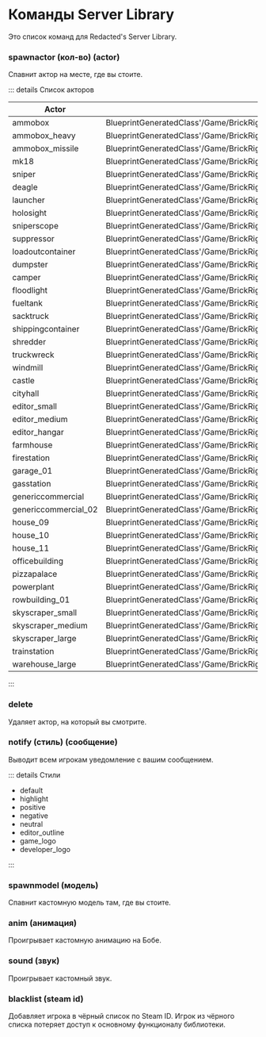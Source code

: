 # Команды Server Library

Это список команд для Redacted's Server Library.

### spawnactor (кол-во) (actor)

Спавнит актор на месте, где вы стоите.

::: details Список акторов


| Actor                | Class                                                                                                                     |
| -------------------- | ------------------------------------------------------------------------------------------------------------------------- |
| ammobox              | BlueprintGeneratedClass'/Game/BrickRigs/Items/AmmoBox/BP_AmmoBox.BP_AmmoBox_C'                                            |
| ammobox_heavy        | BlueprintGeneratedClass'/Game/BrickRigs/Items/AmmoBox/BP_AmmoBox_Heavy.BP_AmmoBox_Heavy_C'                                |
| ammobox_missile      | BlueprintGeneratedClass'/Game/BrickRigs/Items/AmmoBox/BP_AmmoBox_Missile.BP_AmmoBox_Missile_C'                            |
| mk18                 | BlueprintGeneratedClass'/Game/BrickRigs/Items/MK18/BP_MK18.BP_MK18_C'                                                     |
| sniper               | BlueprintGeneratedClass'/Game/BrickRigs/Items/Sniper/BP_Sniper.BP_Sniper_C'                                               |
| deagle               | BlueprintGeneratedClass'/Game/BrickRigs/Items/Deagle/BP_Deagle.BP_Deagle_C'                                               |
| launcher             | BlueprintGeneratedClass'/Game/BrickRigs/Items/Launcher/BP_Launcher.BP_Launcher_C'                                         |
| holosight            | BlueprintGeneratedClass'/Game/BrickRigs/Items/HoloSight/BP_HoloSight.BP_HoloSight_C'                                      |
| sniperscope          | BlueprintGeneratedClass'/Game/BrickRigs/Items/SniperScope/BP_SniperScope.BP_SniperScope_C'                                |
| suppressor           | BlueprintGeneratedClass'/Game/BrickRigs/Items/Suppressor/BP_Suppressor.BP_Suppressor_C'                                   |
| loadoutcontainer     | BlueprintGeneratedClass'/Game/BrickRigs/Blueprints/Props/LoadoutContainer/BP_LoadoutContainer.BP_LoadoutContainer_C'      |
| dumpster             | BlueprintGeneratedClass'/Game/BrickRigs/Blueprints/Props/Dumpster/BP_Dumpster.BP_Dumpster_C'                              |
| camper               | BlueprintGeneratedClass'/Game/BrickRigs/Blueprints/Props/Camper/BP_Camper.BP_Camper_C'                                    |
| floodlight           | BlueprintGeneratedClass'/Game/BrickRigs/Blueprints/Props/Floodlight/BP_Floodlight.BP_Floodlight_C'                        |
| fueltank             | BlueprintGeneratedClass'/Game/BrickRigs/Blueprints/Props/FuelTank/BP_FuelTank.BP_FuelTank_C'                              |
| sacktruck            | BlueprintGeneratedClass'/Game/BrickRigs/Blueprints/Props/SackTruck/BP_SackTruck.BP_SackTruck_C'                           |
| shippingcontainer    | BlueprintGeneratedClass'/Game/BrickRigs/Blueprints/Props/ShippingContainer/BP_ShippingContainer.BP_ShippingContainer_C'   |
| shredder             | BlueprintGeneratedClass'/Game/BrickRigs/Blueprints/Props/Shredder/BP_Shredder.BP_Shredder_C'                              |
| truckwreck           | BlueprintGeneratedClass'/Game/BrickRigs/Blueprints/Props/TruckWreck/BP_TruckWreck.BP_TruckWreck_C'                        |
| windmill             | BlueprintGeneratedClass'/Game/BrickRigs/Blueprints/Props/Windmill/BP_Windmill.BP_Windmill_C'                              |
| castle               | BlueprintGeneratedClass'/Game/BrickRigs/Buildings/Castle/BP_Castle.BP_Castle_C'                                           |
| cityhall             | BlueprintGeneratedClass'/Game/BrickRigs/Buildings/CityHall/BP_CityHall.BP_CityHall_C'                                     |
| editor_small         | BlueprintGeneratedClass'/Game/BrickRigs/Buildings/Editors/BP_Editor_Small.BP_Editor_Small_C'                              |
| editor_medium        | BlueprintGeneratedClass'/Game/BrickRigs/Buildings/Editors/BP_Editor_Medium.BP_Editor_Medium_C'                            |
| editor_hangar        | BlueprintGeneratedClass'/Game/BrickRigs/Buildings/Editors/BP_Editor_Hangar.BP_Editor_Hangar_C'                            |
| farmhouse            | BlueprintGeneratedClass'/Game/BrickRigs/Buildings/Farmhouse/BP_Farmhouse.BP_Farmhouse_C'                                  |
| firestation          | BlueprintGeneratedClass'/Game/BrickRigs/Buildings/FireStation/BP_FireStation.BP_FireStation_C'                            |
| garage_01            | BlueprintGeneratedClass'/Game/BrickRigs/Buildings/Garage_01/BP_Garage_01.BP_Garage_01_C'                                  |
| gasstation           | BlueprintGeneratedClass'/Game/BrickRigs/Buildings/GasStation/BP_GasStation.BP_GasStation_C'                               |
| genericcommercial    | BlueprintGeneratedClass'/Game/BrickRigs/Buildings/GenericCommercial/BP_GenericCommercial.BP_GenericCommercial_C'          |
| genericcommercial_02 | BlueprintGeneratedClass'/Game/BrickRigs/Buildings/GenericCommercial_02/BP_GenericCommercial_02.BP_GenericCommercial_02_C' |
| house_09             | BlueprintGeneratedClass'/Game/BrickRigs/Buildings/House_09/BP_House_09.BP_House_09_C'                                     |
| house_10             | BlueprintGeneratedClass'/Game/BrickRigs/Buildings/House_10/BP_House_10.BP_House_10_C'                                     |
| house_11             | BlueprintGeneratedClass'/Game/BrickRigs/Buildings/House_11/BP_House_11.BP_House_11_C'                                     |
| officebuilding       | BlueprintGeneratedClass'/Game/BrickRigs/Buildings/OfficeBuilding/BP_OfficeBuilding.BP_OfficeBuilding_C'                   |
| pizzapalace          | BlueprintGeneratedClass'/Game/BrickRigs/Buildings/PizzaPalace/BP_PizzaPalace.BP_PizzaPalace_C'                            |
| powerplant           | BlueprintGeneratedClass'/Game/BrickRigs/Buildings/PowerPlant/BP_PowerPlant.BP_PowerPlant_C'                               |
| rowbuilding_01       | BlueprintGeneratedClass'/Game/BrickRigs/Buildings/RowBuilding_01/BP_RowBuilding_01.BP_RowBuilding_01_C'                   |
| skyscraper_small     | BlueprintGeneratedClass'/Game/BrickRigs/Buildings/SkyScrapers/BP_SkyScraper_Small.BP_SkyScraper_Small_C'                  |
| skyscraper_medium    | BlueprintGeneratedClass'/Game/BrickRigs/Buildings/SkyScrapers/BP_SkyScraper_Medium.BP_SkyScraper_Medium_C'                |
| skyscraper_large     | BlueprintGeneratedClass'/Game/BrickRigs/Buildings/SkyScrapers/BP_SkyScraper_Large.BP_SkyScraper_Large_C'                  |
| trainstation         | BlueprintGeneratedClass'/Game/BrickRigs/Buildings/TrainStation/BP_TrainStation.BP_TrainStation_C'                         |
| warehouse_large      | BlueprintGeneratedClass'/Game/BrickRigs/Buildings/Warehouses/BP_Warehouse_Large.BP_Warehouse_Large_C'                     |

:::

### delete

Удаляет актор, на который вы смотрите.

### notify (стиль) (сообщение)

Выводит всем игрокам уведомление с вашим сообщением.

::: details Стили

- default
- highlight
- positive
- negative
- neutral
- editor_outline
- game_logo
- developer_logo

:::

### spawnmodel (модель) <Badge type="tip" text="^0.6" />

Спавнит кастомную модель там, где вы стоите.

### anim (анимация) <Badge type="tip" text="^0.6" />

Проигрывает кастомную анимацию на Бобе.

### sound (звук) <Badge type="tip" text="^0.6" />

Проигрывает кастомный звук.

### blacklist (steam id) <Badge type="tip" text="^0.6" />

Добавляет игрока в чёрный список по Steam ID. Игрок из чёрного списка потеряет доступ к основному функционалу библиотеки.
